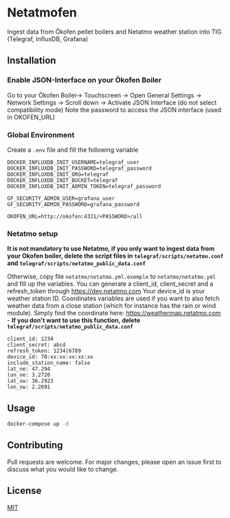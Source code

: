 # Netatmofen

Ingest data from Ökofen pellet boilers and Netatmo weather station into TIG (Telegraf, InfluxDB, Grafana)

## Installation

### Enable JSON-Interface on your Ökofen Boiler
Go to your Ökofen Boiler-> Touchscreen -> Open General Settings -> Network Settings -> Scroll down -> Activate JSON Interface (do not select compatibility mode) 
Note the password to access the JSON interface (used in OKOFEN_URL)

### Global Environment 
Create a `.env` file and fill the following variable

```
DOCKER_INFLUXDB_INIT_USERNAME=telegraf_user
DOCKER_INFLUXDB_INIT_PASSWORD=telegraf_password
DOCKER_INFLUXDB_INIT_ORG=telegraf
DOCKER_INFLUXDB_INIT_BUCKET=telegraf
DOCKER_INFLUXDB_INIT_ADMIN_TOKEN=telegraf_password

GF_SECURITY_ADMIN_USER=grafana_user
GF_SECURITY_ADMIN_PASSWORD=grafana_password

OKOFEN_URL=http://okofen:4321/<PASSWORD>/all
```

### Netatmo setup

**It is not mandatory to use Netatmo, if you only want to ingest data from your Okofen boiler, delete the script files in `telegraf/scripts/netatmo.conf` and `telegraf/scripts/netatmo_public_data.conf`**

Otherwise, copy file `netatmo/netatmo.yml.exemple` to `netatmo/netatmo.yml` and fill up the variables.
You can generate a client_id, client_secret and a refresh_token through https://dev.netatmo.com
Your device_id is your weather station ID. 
Coordinates variables are used if you want to also fetch weather data from a close station (which for instance has the rain or wind module). Simply find the coordinate here: https://weathermap.netatmo.com - **If you don't want to use this function, delete `telegraf/scripts/netatmo_public_data.conf`**

```
client_id: 1234
client_secret: abcd
refresh_token: 1234|6789
device_id: 70:xx:xx:xx:xx:xx
include_station_name: false
lat_ne: 47.294
lon_ne: 3.2720
lat_sw: 36.2923
lon_sw: 2.2691
```

## Usage

```bash
docker-compose up -d
```

## Contributing

Pull requests are welcome. For major changes, please open an issue first
to discuss what you would like to change.

## License

[MIT](https://choosealicense.com/licenses/mit/)

